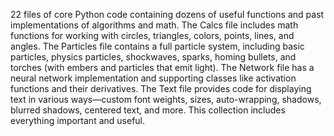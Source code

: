 22 files of core Python code containing dozens of useful functions and past implementations of algorithms and math. The Calcs file includes math functions for working with circles, triangles, colors, points, lines, and angles. The Particles file contains a full particle system, including basic particles, physics particles, shockwaves, sparks, homing bullets, and torches (with embers and particles that emit light). The Network file has a neural network implementation and supporting classes like activation functions and their derivatives. The Text file provides code for displaying text in various ways—custom font weights, sizes, auto-wrapping, shadows, blurred shadows, centered text, and more. This collection includes everything important and useful.

